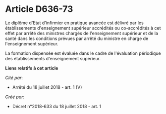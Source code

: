 # Article D636-73

Le diplôme d'Etat d'infirmier en pratique avancée est délivré par les établissements d'enseignement supérieur accrédités ou
co-accrédités à cet effet par arrêté des ministres chargés de l'enseignement supérieur et de la santé dans les conditions
prévues par arrêté du ministre en charge de l'enseignement supérieur.

La formation dispensée est évaluée dans le cadre de l'évaluation périodique des établissements d'enseignement supérieur.

**Liens relatifs à cet article**

_Cité par_:

  - Arrêté du 18 juillet 2018 - art. 1 (V)

_Créé par_:

  - Décret n°2018-633 du 18 juillet 2018 - art. 1
